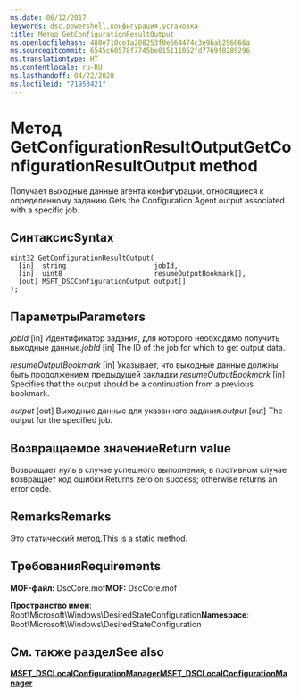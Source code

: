 ```yaml
---
ms.date: 06/12/2017
keywords: dsc,powershell,конфигурация,установка
title: Метод GetConfigurationResultOutput
ms.openlocfilehash: 480e710ce1a208253f0e664474c3e9bab296066a
ms.sourcegitcommit: 6545c60578f7745be015111052fd7769f8289296
ms.translationtype: HT
ms.contentlocale: ru-RU
ms.lasthandoff: 04/22/2020
ms.locfileid: "71953421"
---
```

# <a name="getconfigurationresultoutput-method"></a><span data-ttu-id="c26be-103">Метод GetConfigurationResultOutput</span><span class="sxs-lookup"><span data-stu-id="c26be-103">GetConfigurationResultOutput method</span></span>

<span data-ttu-id="c26be-104">Получает выходные данные агента конфигурации, относящиеся к определенному заданию.</span><span class="sxs-lookup"><span data-stu-id="c26be-104">Gets the Configuration Agent output associated with a specific job.</span></span>

## <a name="syntax"></a><span data-ttu-id="c26be-105">Синтаксис</span><span class="sxs-lookup"><span data-stu-id="c26be-105">Syntax</span></span>

```mof
uint32 GetConfigurationResultOutput(
  [in]  string                      jobId,
  [in]  uint8                       resumeOutputBookmark[],
  [out] MSFT_DSCConfigurationOutput output[]
);
```

## <a name="parameters"></a><span data-ttu-id="c26be-106">Параметры</span><span class="sxs-lookup"><span data-stu-id="c26be-106">Parameters</span></span>

<span data-ttu-id="c26be-107">*jobId* \[in\] Идентификатор задания, для которого необходимо получить выходные данные.</span><span class="sxs-lookup"><span data-stu-id="c26be-107">*jobId* \[in\] The ID of the job for which to get output data.</span></span>

<span data-ttu-id="c26be-108">*resumeOutputBookmark* \[in\] Указывает, что выходные данные должны быть продолжением предыдущей закладки.</span><span class="sxs-lookup"><span data-stu-id="c26be-108">*resumeOutputBookmark* \[in\] Specifies that the output should be a continuation from a previous bookmark.</span></span>

<span data-ttu-id="c26be-109">*output* \[out\] Выходные данные для указанного задания.</span><span class="sxs-lookup"><span data-stu-id="c26be-109">*output* \[out\] The output for the specified job.</span></span>

## <a name="return-value"></a><span data-ttu-id="c26be-110">Возвращаемое значение</span><span class="sxs-lookup"><span data-stu-id="c26be-110">Return value</span></span>

<span data-ttu-id="c26be-111">Возвращает нуль в случае успешного выполнения; в противном случае возвращает код ошибки.</span><span class="sxs-lookup"><span data-stu-id="c26be-111">Returns zero on success; otherwise returns an error code.</span></span>

## <a name="remarks"></a><span data-ttu-id="c26be-112">Remarks</span><span class="sxs-lookup"><span data-stu-id="c26be-112">Remarks</span></span>

<span data-ttu-id="c26be-113">Это статический метод.</span><span class="sxs-lookup"><span data-stu-id="c26be-113">This is a static method.</span></span>

## <a name="requirements"></a><span data-ttu-id="c26be-114">Требования</span><span class="sxs-lookup"><span data-stu-id="c26be-114">Requirements</span></span>

<span data-ttu-id="c26be-115">**MOF-файл:** DscCore.mof</span><span class="sxs-lookup"><span data-stu-id="c26be-115">**MOF:** DscCore.mof</span></span>

<span data-ttu-id="c26be-116">**Пространство имен**: Root\Microsoft\Windows\DesiredStateConfiguration</span><span class="sxs-lookup"><span data-stu-id="c26be-116">**Namespace**: Root\Microsoft\Windows\DesiredStateConfiguration</span></span>

## <a name="see-also"></a><span data-ttu-id="c26be-117">См. также раздел</span><span class="sxs-lookup"><span data-stu-id="c26be-117">See also</span></span>

[<span data-ttu-id="c26be-118">**MSFT_DSCLocalConfigurationManager**</span><span class="sxs-lookup"><span data-stu-id="c26be-118">**MSFT_DSCLocalConfigurationManager**</span></span>](msft-dsclocalconfigurationmanager.md)
